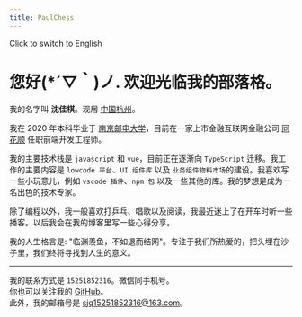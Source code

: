 ```yaml
---
title: PaulChess
---
```


<!-- <ClientOnly> -->
  <!-- todo: canvas 背景 -->
  <!-- <Plum/> -->
<!-- </ClientOnly> -->

<ClientOnly>
  <router-link to="/">
    <div flex items-center>
      <div i-carbon-language mr-3 />
      <div>Click to switch to English</div>
    </div>
  </router-link>
</ClientOnly>

# 您好(*´▽｀)ノ.  欢迎光临我的部落格。

我的名字叫&nbsp;**沈佳棋**。现居&nbsp;[中国杭州](https://baike.baidu.com/item/%E6%9D%AD%E5%B7%9E/147639)。

我在 2020 年本科毕业于&nbsp;[南京邮电大学](https://baike.baidu.com/item/%E5%8D%97%E4%BA%AC%E9%82%AE%E7%94%B5%E5%A4%A7%E5%AD%A6/1004526)，目前在一家上市金融互联网金融公司&nbsp;[同花顺](https://baike.baidu.com/item/%E6%B5%99%E6%B1%9F%E6%A0%B8%E6%96%B0%E5%90%8C%E8%8A%B1%E9%A1%BA%E7%BD%91%E7%BB%9C%E4%BF%A1%E6%81%AF%E8%82%A1%E4%BB%BD%E6%9C%89%E9%99%90%E5%85%AC%E5%8F%B8/6782222)&nbsp;任职前端开发工程师。

我的主要技术栈是 `javascript` 和 `vue`，目前正在逐渐向 `TypeScript` 迁移。我工作的主要内容是 `lowcode 平台`、`UI 组件库` 以及 `业务组件物料市场`的建设。我喜欢写一些小玩意儿，例如 `vscode 插件`、`npm 包` 以及一些其他的库。我的梦想是成为一名出色的技术专家。

除了编程以外，我一般喜欢打乒乓、唱歌以及阅读，我最近迷上了在开车时听一些播客。以后我会在我的博客里写一些心得分享。

我的人生格言是: "临渊羡鱼，不如退而结网"。专注于我们所热爱的，把头埋在沙子里，我们终将寻找到人生的意义。

***
我的联系方式是 <code>15251852316</code>。微信同手机号。<br>
你也可以关注我的&nbsp;[GitHub](https://github.com/paulchess)。 <br>
此外，我的邮箱号是&nbsp;[sjq15251852316@163.com](mailto:sjq15251852316@163.com)。<br>